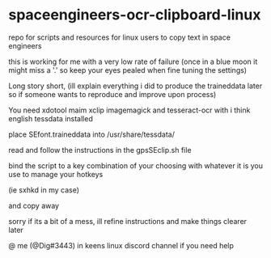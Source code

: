 # spaceengineers-ocr-clipboard-linux
repo for scripts and resources for linux users to copy text in space engineers

this is working for me with a very low rate of failure (once in a blue moon it might miss a '.' so keep your eyes pealed when fine tuning the settings)

Long story short, 
(ill explain everything i did to produce the traineddata later so if someone wants to reproduce and improve upon process)

You need
xdotool
maim
xclip
imagemagick
and tesseract-ocr with i think english tessdata installed

place SEfont.traineddata into /usr/share/tessdata/

read and follow the instructions in the gpsSEclip.sh file

bind the script to a key combination of your choosing with whatever it is you use to manage your hotkeys 

(ie sxhkd in my case)

and copy away

sorry if its a bit of a mess, ill refine instructions and make things clearer later

@ me (@Dig#3443) in keens linux discord channel if you need help
